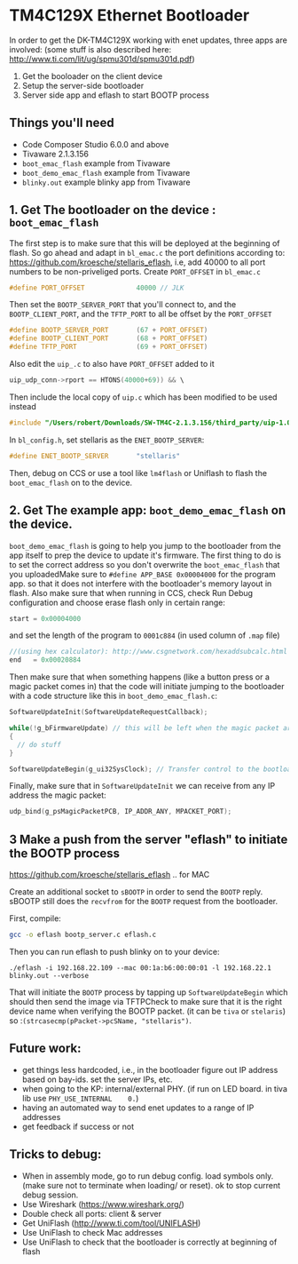 # TM4C129X Ethernet Bootloader

In order to get the DK-TM4C129X working with enet updates, three apps are involved:
(some stuff is also described here: http://www.ti.com/lit/ug/spmu301d/spmu301d.pdf)

1. Get the booloader on the client device
2. Setup the server-side bootloader
3. Server side app and eflash to start BOOTP process

## Things you'll need
- Code Composer Studio 6.0.0 and above
- Tivaware 2.1.3.156
- `boot_emac_flash` example from Tivaware
- `boot_demo_emac_flash` example from Tivaware
- `blinky.out` example blinky app from Tivaware

## 1. Get The bootloader on the device : `boot_emac_flash`

The first step is to make sure that this will be deployed at the beginning of flash. So go ahead and adapt in `bl_emac.c` the port definitions according to: https://github.com/kroesche/stellaris_eflash, i.e, add 40000 to all port numbers to be non-priveliged ports. Create `PORT_OFFSET` in `bl_emac.c`

```c
#define PORT_OFFSET             40000 // JLK
```

Then set the `BOOTP_SERVER_PORT` that you'll connect to, and the `BOOTP_CLIENT_PORT`, and the `TFTP_PORT` to all be offset by the `PORT_OFFSET`
```c
#define BOOTP_SERVER_PORT       (67 + PORT_OFFSET)
#define BOOTP_CLIENT_PORT       (68 + PORT_OFFSET)
#define TFTP_PORT               (69 + PORT_OFFSET)
```

Also edit the `uip_.c` to also have `PORT_OFFSET` added to it
```c
uip_udp_conn->rport == HTONS(40000+69)) && \
```

Then include the local copy of `uip.c` which has been modified to be used instead
```c
#include "/Users/robert/Downloads/SW-TM4C-2.1.3.156/third_party/uip-1.0/uip/uip_.c"
```


In `bl_config.h`, set stellaris as the `ENET_BOOTP_SERVER`:
```c
#define ENET_BOOTP_SERVER       "stellaris"
```

Then, debug on CCS or use a tool like `lm4flash` or Uniflash to flash the `boot_emac_flash` on to the device.

## 2. Get The example app: `boot_demo_emac_flash` on the device.

`boot_demo_emac_flash` is going to help you jump to the bootloader from the app itself to prep the device to update it's firmware. The first thing to do is to set the correct address so you don't overwrite the `boot_emac_flash` that you uploadedMake sure to `#define APP_BASE 0x00004000` for the program app. so that it does not interfere with the bootloader's memory layout in flash. Also make sure that when running in CCS, check Run Debug configuration and choose erase flash only in certain range:

```c
start = 0x00004000
```
and set the length of the program to `0001c884` (in used column of `.map` file)

```c
//(using hex calculator): http://www.csgnetwork.com/hexaddsubcalc.html
end   = 0x00020884
```

Then make sure that when something happens (like a button press or a magic packet comes in) that the code will initiate jumping to the bootloader with a code structure like this in `boot_demo_emac_flash.c`:

```c
SoftwareUpdateInit(SoftwareUpdateRequestCallback);

while(!g_bFirmwareUpdate) // this will be left when the magic packet arrives.
{
  // do stuff
}

SoftwareUpdateBegin(g_ui32SysClock); // Transfer control to the bootloader.
```

Finally, make sure that in `SoftwareUpdateInit` we can receive from any IP address the magic packet:  
```c
udp_bind(g_psMagicPacketPCB, IP_ADDR_ANY, MPACKET_PORT);
```

## 3 Make a push from the server "eflash" to initiate the BOOTP process
https://github.com/kroesche/stellaris_eflash .. for MAC

Create an additional socket to `sBOOTP` in order to send the `BOOTP` reply. sBOOTP still does the `recvfrom` for the `BOOTP` request from the bootloader.

First, compile:
```bash
gcc -o eflash bootp_server.c eflash.c
```
Then you can run eflash to push blinky on to your device:
```
./eflash -i 192.168.22.109 --mac 00:1a:b6:00:00:01 -l 192.168.22.1 blinky.out --verbose
```
That will initiate the `BOOTP` process by tapping up `SoftwareUpdateBegin` which should then send the image via TFTPCheck to make sure that it is the right device name when verifying the BOOTP packet. (it can be `tiva` or `stelaris`) so :`(strcasecmp(pPacket->pcSName, "stellaris")`.


## Future work:

- get things less hardcoded, i.e., in the bootloader figure out IP address based on bay-ids. set the server IPs, etc.
- when going to the KP: internal/external PHY. (if run on LED board. in tiva lib use `PHY_USE_INTERNAL    0.`)
- having an automated way to send enet updates to a range of IP addresses
- get feedback if success or not

## Tricks to debug:

- When in assembly mode, go to run debug config. load symbols only. (make sure not to terminate when loading/ or reset). ok to stop current debug session.
- Use Wireshark (https://www.wireshark.org/)
- Double check all ports: client & server
- Get UniFlash (http://www.ti.com/tool/UNIFLASH)
- Use UniFlash to check Mac addresses
- Use UniFlash to check that the bootloader is correctly at beginning of flash
